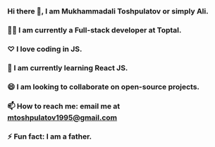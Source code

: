 ### Hi there 👋, I am Mukhammadali Toshpulatov or simply Ali.
### 👨‍💻 I am currently a Full-stack developer at Toptal.
### ♡ I love coding in JS.
### 🔭 I am currently learning React JS.
### 😄 I am looking to collaborate on open-source projects.
### 📫 How to reach me: email me at mtoshpulatov1995@gmail.com
### ⚡ Fun fact: I am a father. 
<!--
**muhammadali1995/muhammadali1995** is a ✨ _special_ ✨ repository because its `README.md` (this file) appears on your GitHub profile.

Here are some ideas to get you started:

- 🔭 I’m currently working on ...
- 🌱 I’m currently learning ...
- 👯 I’m looking to collaborate on ...
- 🤔 I’m looking for help with ...
- 💬 Ask me about ...
- 📫 How to reach me: ...
- 😄 Pronouns: ...
- ⚡ Fun fact: ...
-->
